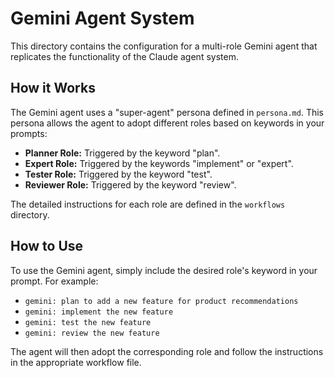 # Gemini Agent System

This directory contains the configuration for a multi-role Gemini agent that replicates the functionality of the Claude agent system.

## How it Works

The Gemini agent uses a "super-agent" persona defined in `persona.md`. This persona allows the agent to adopt different roles based on keywords in your prompts:

- **Planner Role:** Triggered by the keyword "plan".
- **Expert Role:** Triggered by the keywords "implement" or "expert".
- **Tester Role:** Triggered by the keyword "test".
- **Reviewer Role:** Triggered by the keyword "review".

The detailed instructions for each role are defined in the `workflows` directory.

## How to Use

To use the Gemini agent, simply include the desired role's keyword in your prompt. For example:

- `gemini: plan to add a new feature for product recommendations`
- `gemini: implement the new feature`
- `gemini: test the new feature`
- `gemini: review the new feature`

The agent will then adopt the corresponding role and follow the instructions in the appropriate workflow file.
